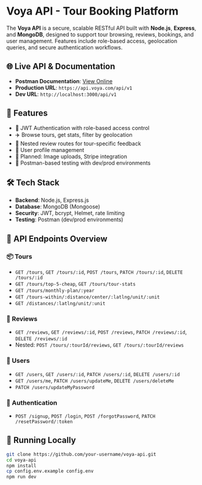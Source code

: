 # Voya API - Tour Booking Platform

The **Voya API** is a secure, scalable RESTful API built with **Node.js**, **Express**, and **MongoDB**, designed to support tour browsing, reviews, bookings, and user management. Features include role-based access, geolocation queries, and secure authentication workflows.

## 🌐 Live API & Documentation

- **Postman Documentation**: [View Online](https://documenter.getpostman.com/view/19410057/2sB2qcCgM9)
- **Production URL**: `https://api.voya.com/api/v1`
- **Dev URL**: `http://localhost:3000/api/v1`

## 🧩 Features

- 🔐 JWT Authentication with role-based access control
- ✈️ Browse tours, get stats, filter by geolocation
- 💬 Nested review routes for tour-specific feedback
- 👤 User profile management
- 📸 Planned: Image uploads, Stripe integration
- 🧪 Postman-based testing with dev/prod environments

## 🛠 Tech Stack

- **Backend**: Node.js, Express.js
- **Database**: MongoDB (Mongoose)
- **Security**: JWT, bcrypt, Helmet, rate limiting
- **Testing**: Postman (dev/prod environments)

## 📁 API Endpoints Overview

### 📦 Tours

- `GET /tours`, `GET /tours/:id`, `POST /tours`, `PATCH /tours/:id`, `DELETE /tours/:id`
- `GET /tours/top-5-cheap`, `GET /tours/tour-stats`
- `GET /tours/monthly-plan/:year`
- `GET /tours-within/:distance/center/:latlng/unit/:unit`
- `GET /distances/:latlng/unit/:unit`

### 🧾 Reviews

- `GET /reviews`, `GET /reviews/:id`, `POST /reviews`, `PATCH /reviews/:id`, `DELETE /reviews/:id`
- Nested: `POST /tours/:tourId/reviews`, `GET /tours/:tourId/reviews`

### 👥 Users

- `GET /users`, `GET /users/:id`, `PATCH /users/:id`, `DELETE /users/:id`
- `GET /users/me`, `PATCH /users/updateMe`, `DELETE /users/deleteMe`
- `PATCH /users/updateMyPassword`

### 🔐 Authentication

- `POST /signup`, `POST /login`, `POST /forgotPassword`, `PATCH /resetPassword/:token`

## 🧪 Running Locally

```bash
git clone https://github.com/your-username/voya-api.git
cd voya-api
npm install
cp config.env.example config.env
npm run dev
```
